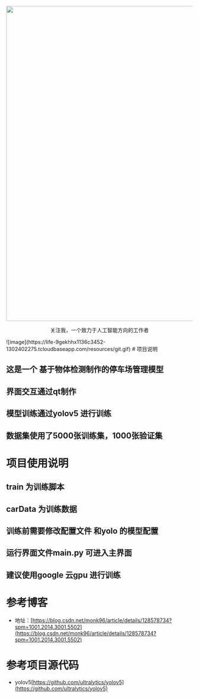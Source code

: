 <div align="center">
  <p>
    <a align="center" href="https://ultralytics.com/yolov5" target="_blank">
      <img width="850" src="https://life-9gekhhx1136c3452-1302402275.tcloudbaseapp.com/resources/git.gif"></a>
  </p>

  关注我，一个致力于人工智能方向的工作者
  <br/>
</div>
![image](https://life-9gekhhx1136c3452-1302402275.tcloudbaseapp.com/resources/git.gif)
# 项目说明

## 这是一个 基于物体检测制作的停车场管理模型

##  界面交互通过qt制作

##  模型训练通过yolov5 进行训练

## 数据集使用了5000张训练集，1000张验证集


# 项目使用说明

## train 为训练脚本

## carData 为训练数据

## 训练前需要修改配置文件 和yolo 的模型配置

## 运行界面文件main.py 可进入主界面

## 建议使用google 云gpu 进行训练

# 参考博客
- 地址：[https://blog.csdn.net/monk96/article/details/128578734?spm=1001.2014.3001.5502](https://blog.csdn.net/monk96/article/details/128578734?spm=1001.2014.3001.5502)

# 参考项目源代码

- yolov5[https://github.com/ultralytics/yolov5](https://github.com/ultralytics/yolov5)